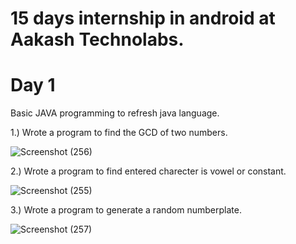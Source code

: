 # 15 days internship in android at Aakash Technolabs.

# Day 1

Basic JAVA programming to refresh java language.

1.) Wrote a program to find the GCD of two numbers.

![Screenshot (256)](https://user-images.githubusercontent.com/84366746/119605754-f25e0680-be0e-11eb-91ad-e57bfe48c8de.png)


2.) Wrote a program to find entered charecter is vowel or constant.

![Screenshot (255)](https://user-images.githubusercontent.com/84366746/119605848-19b4d380-be0f-11eb-8eff-4c7adda8f55d.png)


3.) Wrote a program to generate a random numberplate.

![Screenshot (257)](https://user-images.githubusercontent.com/84366746/119605902-33eeb180-be0f-11eb-9047-6dcefa7b7ac1.png)

